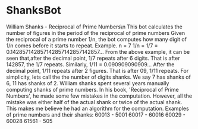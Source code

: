 # ShanksBot
William Shanks - Reciprocal of Prime Numbers\n
This bot calculates the number of figures in the period of the reciprocal of prime numbers
Given the reciprocal of a prime number 1/n, the bot computes how many digit of 1/n comes before it starts to repeat.
Example. n = 7
1/n = 1/7 = 0.142857142857142857142857142857...
From the above example, it can be seen that,after the decimal point, 1/7 repeats after 6 digits. That is after 142857, the 1/7 repeats.
Similarly, 1/11 = 0.090909090909... After the decimal point, 1/11 repeats after 2 figures. That is after 09, 1/11 repeats.
For simplicity, lets call the the number of digits shanks.
We say 7 has shanks of 6, 11 has shanks of 2.
William shanks spent several years manually computing shanks of prime numbers.
In his book, 'Reciprocal of Prime Numbers', he made some few mistakes in the computation. However, all the mistake was either half of the actual shank
or twice of the actual shank. This makes me believe he had an algorithm for the computation.
Examples of prime numbers and their shanks:
60013 - 5001
60017 - 60016
60029 - 60028
61561 - 505

